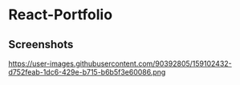 # React-Portfolio

## Screenshots

https://user-images.githubusercontent.com/90392805/159102432-d752feab-1dc6-429e-b715-b6b5f3e60086.png
